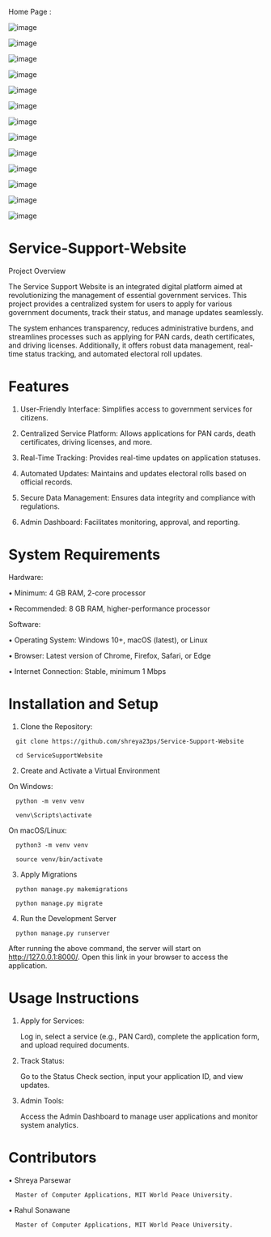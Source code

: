 Home Page :
   
   ![image](https://github.com/user-attachments/assets/b048bba2-2182-4874-8d04-001362ee7326)

![image](https://github.com/user-attachments/assets/d6e0926d-f77d-4c9b-9566-0f30d0d4c2d7)

![image](https://github.com/user-attachments/assets/c54c7bb9-185a-4d75-b448-2f4c62ffa9f1)

![image](https://github.com/user-attachments/assets/7d22a131-d004-4388-9773-0b8bc7cef529)

![image](https://github.com/user-attachments/assets/5217ebc3-c982-4d88-852b-f5013e27f8c1)

![image](https://github.com/user-attachments/assets/41c50872-efe7-4a61-b077-669f10050a50)

![image](https://github.com/user-attachments/assets/3806f67d-7666-488d-a3e7-75f28f159025)

![image](https://github.com/user-attachments/assets/996f3672-b8ec-442e-be06-745d21a04725)

![image](https://github.com/user-attachments/assets/6ff70a57-4c99-47e4-b1f2-b65ccc02e1d1)

![image](https://github.com/user-attachments/assets/2b728971-86ff-4163-b16c-cf15824ab647)

![image](https://github.com/user-attachments/assets/32ee11ba-46bf-49de-a435-6a9b658344c0)

![image](https://github.com/user-attachments/assets/e8f21a1a-49bf-4a50-b2c4-ae6118aecf53)

![image](https://github.com/user-attachments/assets/39755db8-88cd-4862-9533-33f577903dc6)


# Service-Support-Website

Project Overview

   The Service Support Website is an integrated digital platform aimed at revolutionizing the management of essential government services. This project provides a    centralized system for users to apply for various government documents, track their status, and manage updates seamlessly.

   The system enhances transparency, reduces administrative burdens, and streamlines processes such as applying for PAN cards, death certificates, and driving   licenses. Additionally, it offers robust data management, real-time status tracking, and automated electoral roll updates.

# Features
   1. User-Friendly Interface: Simplifies access to government services for citizens.
   
   2. Centralized Service Platform: Allows applications for PAN cards, death certificates, driving licenses, and more.
   
   3. Real-Time Tracking: Provides real-time updates on application statuses. 
   
   4. Automated Updates: Maintains and updates electoral rolls based on official records.
   
   5. Secure Data Management: Ensures data integrity and compliance with regulations.
   
   6. Admin Dashboard: Facilitates monitoring, approval, and reporting.

# System Requirements

   Hardware:

   •	Minimum: 4 GB RAM, 2-core processor

   •	Recommended: 8 GB RAM, higher-performance processor

   Software:

   •	Operating System: Windows 10+, macOS (latest), or Linux

   •	Browser: Latest version of Chrome, Firefox, Safari, or Edge

   •	Internet Connection: Stable, minimum 1 Mbps

# Installation and Setup
   1.	Clone the Repository:
   
      git clone https://github.com/shreya23ps/Service-Support-Website

      cd ServiceSupportWebsite

   2.	Create and Activate a Virtual Environment
  

   On Windows:

      python -m venv venv
      
      venv\Scripts\activate

   On macOS/Linux:

      python3 -m venv venv
      
      source venv/bin/activate
      
   3.	Apply Migrations


      python manage.py makemigrations
      
      python manage.py migrate
     	
   4.	Run the Development Server
   
      python manage.py runserver
      
   
   After running the above command, the server will start on http://127.0.0.1:8000/. Open this link in your browser to access the application.

         
# Usage Instructions

   1.	Apply for Services:

     	Log in, select a service (e.g., PAN Card), complete the application form, and upload required documents.
   
   3.	Track Status:

     	Go to the Status Check section, input your application ID, and view updates.
   
   5.	Admin Tools:

     	Access the Admin Dashboard to manage user applications and monitor system analytics.

# Contributors

   •	Shreya Parsewar
   
      Master of Computer Applications, MIT World Peace University.
      
   •	 Rahul Sonawane
   
      Master of Computer Applications, MIT World Peace University.





